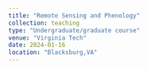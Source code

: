 ```yaml
---
title: "Remote Sensing and Phenology"
collection: teaching
type: "Undergraduate/graduate course"
venue: "Virginia Tech"
date: 2024-01-16
location: "Blacksburg,VA"
---
```

